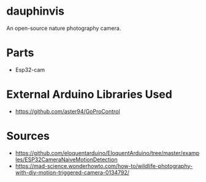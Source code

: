 # dauphinvis
An open-source nature photography camera.

# Parts
+ Esp32-cam

# External Arduino Libraries Used
+ https://github.com/aster94/GoProControl

# Sources
+ https://github.com/eloquentarduino/EloquentArduino/tree/master/examples/ESP32CameraNaiveMotionDetection
+ https://mad-science.wonderhowto.com/how-to/wildlife-photography-with-diy-motion-triggered-camera-0134792/
